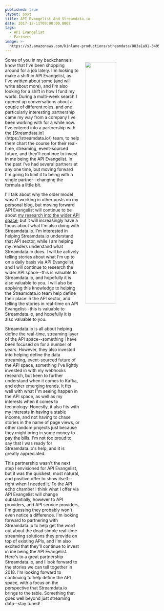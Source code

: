 ```yaml
---
published: true
layout: post
title: API Evangelist And Streamdata.io
date: 2017-12-11T09:00:00.000Z
tags:
  - API Evangelist
  - Partners
image: >-
  https://s3.amazonaws.com/kinlane-productions/streamdata/083a1a91-3495-4fc8-ae2e-b5b6819548c6-original.jpeg
---
```

<p><img src="https://s3.amazonaws.com/kinlane-productions/streamdata/083a1a91-3495-4fc8-ae2e-b5b6819548c6-original.jpeg" align="right" width="45%" style="padding: 15px;" /></p>Some of you in my backchannels know that I've been shopping around for a job lately. I'm looking to make a shift in API Evangelist, as I've written about some (and will write about more), and I'm also looking for a shift in how I fund my world. During a multi-week search I opened up conversations about a couple of different roles, and one particularly interesting partnership came my way from a company I've been working with for a while now. I've entered into a partnership with the [Streamdata.io](https://streamdata.io/) team, to help them chart the course for their real-time, streaming, event-sourced future, and they'll continue to invest in me being the API Evangelist. In the past I've had several partners at any one time, but moving forward I'm going to limit it to being with a single partner--changing the formula a little bit.

I'll talk about why the older model wasn't working in other posts on my personal blog, but moving forward API Evangelist will continue to be about [my research into the wider API space](http://apievangelist.com/api-lifecycle/), but it will increasingly have a focus about what I'm also doing with Streamdata.io. I'm interested in helping Streamdata.io understand that API sector, while I am helping my readers understand what Streamdata.io does. I will be actively telling stories about what I'm up to on a daily basis via API Evangelist, and I will continue to research the wider API space--this is valuable to Streamdata.io, and hopefully it is also valuable to you.  I will also be applying this knowledge to helping the Streamdata.io team help define their place in the API sector, and telling the stories in real-time on API Evangelist--this is valuable to Streamdata.io, and hopefully it is also valuable to you.

Streamdata.io is all about helping define the real-time, streaming layer of the API space--something I have been focused on for a number of years. However, they also invested into helping define the data streaming, event-sourced future of the API space, something I've lightly invested in with my webhooks research, but keen to further understand when it comes to Kafka, and other emerging trends. It fits well with what I"m seeing happen in the API space, as well as my interests when it comes to technology. Honestly, it also fits with my interests in having a stable income, and not having to chase stories in the name of page views, or other random projects just because they might bring in some money to pay the bills. I'm not too proud to say that I was ready for Streamdata.io's help, and it is greatly appreciated. 

This partnership wasn't the next step I envisioned for API Evangelist, but it was the quickest, most natural, and positive offer to show itself--right when I needed it. To the API echo chamber I think what I offer via API Evangelist will change substantially, however to API providers, and API service providers, I'm guessing they probably won't even notice a difference. I'm looking forward to partnering with Streamdata.io to help get the word out about the dead simple real-time streaming solutions they provide on top of existing APIs, and I'm also excited that they'll continue to invest in me being the API Evangelist. Here's to a great partnership Streamdata.io, and I look forward to the stories we can tell together in 2018. I'm looking forward to continuing to help define the API space, with a focus on the perspective that Streamdata.io brings to the table. Something that goes well beyond just streaming data--stay tuned!
